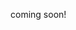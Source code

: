 coming soon!

<!---
XBowNIght/XBowNIght is a ✨ special ✨ repository because its `README.md` (this file) appears on your GitHub profile.
You can click the Preview link to take a look at your changes.
--->
